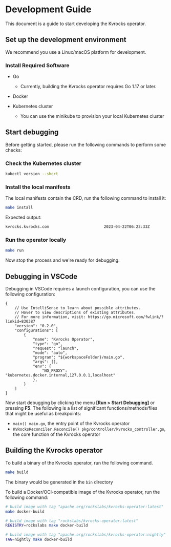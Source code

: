 # Development Guide

This document is a guide to start developing the Kvrocks operator.

## Set up the development environment

We recommend you use a Linux/macOS platform for development.

### Install Required Software
-   Go
    
    -   Currently, building the Kvrocks operator requires Go 1.17 or later.
-   Docker
-   Kubernetes cluster
    
    -   You can use the minikube to provision your local Kubernetes cluster

## Start debugging

Before getting started, please run the following commands to perform some checks:

### Check the Kubernetes cluster

```bash
kubectl version --short
```

### Install the local manifests

The local manifests contain the CRD, run the following command to install it:

```bash
make install
```

Expected output:
```bash
kvrocks.kvrocks.com                        2023-04-22T06:23:33Z
```

### Run the operator locally

```bash
make run
```
Now stop the process and we're ready for debugging.

## Debugging in VSCode

Debugging in VSCode requires a launch configuration, you can use the following configuration:

```jsonc launch.json
{
    // Use IntelliSense to learn about possible attributes.
    // Hover to view descriptions of existing attributes.
    // For more information, visit: https://go.microsoft.com/fwlink/?linkid=830387
    "version": "0.2.0",
    "configurations": [
        {
            "name": "Kvrocks Operator",
            "type": "go",
            "request": "launch",
            "mode": "auto",
            "program": "${workspaceFolder}/main.go",
            "args": [],
            "env": {
                "NO_PROXY": "kubernetes.docker.internal,127.0.0.1,localhost"
            },
        }
    ]
}
```
Now start debugging by clicking the menu **[Run > Start Debugging]** or pressing **F5**. The following is a list of significant functions/methods/files that might be useful as breakpoints:

* `main() main.go`, the entry point of the Kvrocks operator
* `KVRocksReconciler.Reconcile() pkg/controller/kvrocks_controller.go`, the core function of the Kvrocks operator


## Building the Kvrocks operator

To build a binary of the Kvrocks operator, run the following command.

```bash
make build
```

The binary would be generated in the `bin` directory


To build a Docker/OCI-compatible image of the Kvrocks operator, run the following command:

```bash
# build image with tag "apache.org/rockslabs/kvrocks-operator:latest"
make docker-build

# build image with tag "rockslabs/kvrocks-operator:latest"
REGISTRY=rockslabs make docker-build

# build image with tag "apache.org/rockslabs/kvrocks-operator:nightly"
TAG=nightly make docker-build
```

